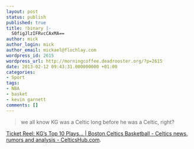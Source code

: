 ```yaml
---
layout: post
status: publish
published: true
title: !binary |-
  S0figJlzIFRvcCAxMA==
author: mick
author_login: mick
author_email: mickael@flochlay.com
wordpress_id: 2615
wordpress_url: http://morningcoffee.deadrooster.org/?p=2615
date: 2013-02-12 09:43:31.000000000 +01:00
categories:
- Sport
tags:
- NBA
- basket
- kevin garnett
comments: []
---
```

<blockquote>we all know KG was a Celtic long before he was a Celtic, right?</blockquote>
<a href="http://celticshub.com/2013/02/12/ticket-reel-kgs-top-10-plays/">Ticket Reel: KG’s Top 10 Plays… | Boston Celtics Basketball - Celtics news, rumors and analysis - CelticsHub.com</a>.
